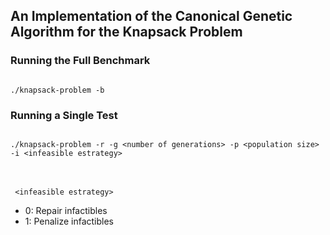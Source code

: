 ## An Implementation of the Canonical Genetic Algorithm for the Knapsack Problem


### Running the Full Benchmark
<code>
./knapsack-problem -b
</code>

### Running a Single Test
<code>
./knapsack-problem -r -g &lt;number of generations&gt; -p &lt;population size&gt; -i &lt;infeasible estrategy&gt;
</code>

<br><br>
<code>
  &lt;infeasible estrategy&gt;
</code>

 * 	0: Repair infactibles
 * 	1: Penalize infactibles
